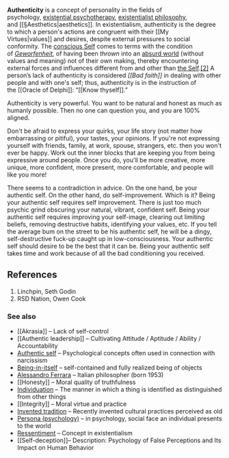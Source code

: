 **Authenticity** is a concept of personality in the fields of psychology, [existential psychotherapy](https://en.wikipedia.org/wiki/Existential_psychotherapy "Existential psychotherapy"), [existentialist philosophy](https://en.wikipedia.org/wiki/Existentialism "Existentialism"), and [[§Aesthetics|aesthetics]]. In existentialism, authenticity is the degree to which a person's actions are congruent with their [[My Virtues|values]] and desires, despite external pressures to social conformity. The [conscious Self](https://en.wikipedia.org/wiki/Consciousness "Consciousness") comes to terms with the condition of _[Geworfenheit](https://en.wikipedia.org/wiki/Thrownness "Thrownness")_, of having been _thrown_ into an [absurd world](https://en.wikipedia.org/wiki/Absurdism "Absurdism") (without values and meaning) not of their own making, thereby encountering external forces and influences different from and other than [the Self](https://en.wikipedia.org/wiki/Philosophy_of_self "Philosophy of self").[[2]](https://en.wikipedia.org/wiki/Authenticity_(philosophy)#cite_note-2) A person’s lack of authenticity is considered *[[Bad faith]]* in dealing with other people and with one's self; thus, authenticity is in the instruction of the [[Oracle of Delphi]]: “[[Know thyself]].”

Authenticity is very powerful. You want to be natural and honest as much as humanly possible. Then no one can question you, and you are 100% aligned.

Don't be afraid to express your quirks, your life story (not matter how embarrassing or pitiful), your tastes, your opinions. If you're not expressing yourself with friends, family, at work, spouse, strangers, etc. then you won't ever be happy. Work out the inner blocks that are keeping you from being expressive around people. Once you do, you'll be more creative, more unique, more confident, more present, more comfortable, and people will like you more!

There seems to a contradiction in advice. On the one hand, be your authentic self. On the other hand, do self-improvement. Which is it? Being your authentic self requires self improvement. There is just too much psychic grind obscuring your natural, vibrant, confident self. Being your authentic self requires improving your self-image, clearing out limiting beliefs, removing destructive habits, identifying your values, etc. If you tell the average bum on the street to be his authentic self, he will be a dingy, self-destructive fuck-up caught up in low-consciousness. Your authentic self should desire to be the best that it can be. Being your authentic self takes time and work because of all the bad conditioning you received.

## References

1. Linchpin, Seth Godin
2. RSD Nation, Owen Cook


### See also

- [[Akrasia]] – Lack of self-control
- [[Authentic leadership]] – Cultivating Attitude / Aptitude / Ability / Accountability
- [Authentic self](https://en.wikipedia.org/wiki/Authentic_self "Authentic self") – Psychological concepts often used in connection with narcissism
- [Being-in-itself](https://en.wikipedia.org/wiki/Being-in-itself "Being-in-itself") – self-contained and fully realized being of objects
- [Alessandro Ferrara](https://en.wikipedia.org/wiki/Alessandro_Ferrara "Alessandro Ferrara") – Italian philosopher (born 1953)
- [[Honesty]] – Moral quality of truthfulness
- [Individuation](https://en.wikipedia.org/wiki/Individuation "Individuation") – The manner in which a thing is identified as distinguished from other things
- [[Integrity]] – Moral virtue and practice
- [Invented tradition](https://en.wikipedia.org/wiki/Invented_tradition "Invented tradition") – Recently invented cultural practices perceived as old
- [Persona (psychology)](https://en.wikipedia.org/wiki/Persona_(psychology) "Persona (psychology)") – in psychology, social face an individual presents to the world
- [Ressentiment](https://en.wikipedia.org/wiki/Ressentiment "Ressentiment") – Concept in existentialism
- [[Self-deception]]– Description: Psychology of False Perceptions and Its Impact on Human Behavior